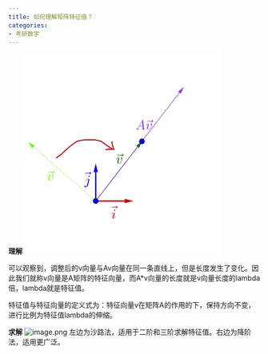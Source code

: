 ```yaml
---
title: 如何理解矩阵特征值？
categories:
- 考研数学
---
```

**理解**
![image.png](如何理解矩阵特征值？.assets\80061f51bca3459d81b2b826e70402c9.png)

可以观察到，调整后的v向量与Av向量在同一条直线上，但是长度发生了变化。因此我们就称v向量是A矩阵的特征向量，而A*v向量的长度就是v向量长度的lambda倍，lambda就是特征值。

特征值与特征向量的定义式为：特征向量v在矩阵A的作用的下，保持方向不变，进行比例为特征值lambda的伸缩。


**求解**
![image.png](如何理解矩阵特征值？.assetsf7eafeba4d84785ad8f5684ee45c75d.png)
左边为沙路法，适用于二阶和三阶求解特征值。右边为降阶法，适用更广泛。
